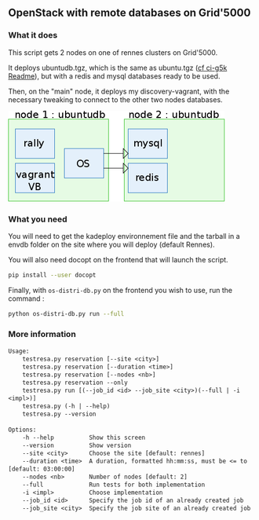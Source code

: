 ## OpenStack with remote databases on Grid'5000

### What it does

This script gets 2 nodes on one of rennes clusters on Grid'5000.

It deploys ubuntudb.tgz, which is the same as ubuntu.tgz ([cf ci-g5k Readme](https://github.com/Marie-Donnie/misc/tree/master/scripts/ci-g5k "ci-g5k")), but with a redis and mysql databases ready to be used.

Then, on the "main" node, it deploys my discovery-vagrant, with the necessary tweaking to connect to the other two nodes databases.

![alt text](requetes.png "What it does sketch")

### What you need

You will need to get the kadeploy environnement file and the tarball in a envdb folder on the site where you will deploy (default Rennes).

You will also need docopt on the frontend that will launch the script.
```bash
pip install --user docopt
```

Finally, with `os-distri-db.py` on the frontend you wish to use, run the command :
```bash
python os-distri-db.py run --full
```


### More information
```
Usage:
    testresa.py reservation [--site <city>]
    testresa.py reservation [--duration <time>]
    testresa.py reservation [--nodes <nb>]
    testresa.py reservation --only
    testresa.py run [(--job_id <id> --job_site <city>)(--full | -i <impl>)]
    testresa.py (-h | --help)
    testresa.py --version

Options:
    -h --help          Show this screen
    --version          Show version
    --site <city>      Choose the site [default: rennes]
    --duration <time>  A duration, formatted hh:mm:ss, must be <= to [default: 03:00:00]
    --nodes <nb>       Number of nodes [default: 2]
    --full             Run tests for both implementation
    -i <impl>          Choose implementation 
    --job_id <id>      Specify the job id of an already created job
    --job_site <city>  Specify the job site of an already created job
```

